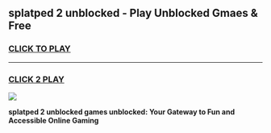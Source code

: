 
## splatped 2 unblocked - Play Unblocked Gmaes & Free
<h3>
<a href="https://news.freeplayer.one?title=splatped_2_unblocked&ref=16F">CLICK TO PLAY</a></h3>
<hr>

<h3>
<a href="https://news.freeplayer.one?title=splatped_2_unblocked&ref=16F">CLICK 2 PLAY</a>
  
</h3>

<a href="https://news.freeplayer.one?title=splatped_2_unblocked&ref=16F/"><img src="https://clearcache.store/games.png"></a>


**splatped 2 unblocked games unblocked: Your Gateway to Fun and Accessible Online Gaming**
